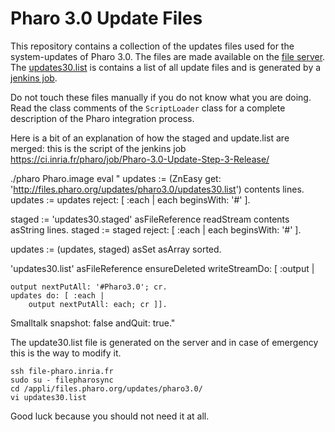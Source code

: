 Pharo 3.0 Update Files
======================

This repository contains a collection of the updates files used for the system-updates of Pharo 3.0.
The files are made available on the [file server](http://files.pharo.org/updates/pharo3.0/).
The [updates30.list](updates30.list) is contains a list of all update files and is generated by a [jenkins job](https://ci.inria.fr/pharo/job/Pharo-3.0-Update-Step-3-Release/).

Do not touch these files manually if you do not know what you are doing. 
Read the class comments of the `ScriptLoader` class for a complete description of the Pharo integration process.


Here is a bit of an explanation of how the staged and update.list are merged: this is the script of the jenkins job
https://ci.inria.fr/pharo/job/Pharo-3.0-Update-Step-3-Release/


./pharo Pharo.image eval "
updates := (ZnEasy get: 'http://files.pharo.org/updates/pharo3.0/updates30.list') contents lines. 
updates := updates reject: [ :each | each beginsWith: '#' ].

staged := 'updates30.staged' asFileReference readStream contents asString lines.
staged := staged reject: [ :each | each beginsWith: '#' ].

updates := (updates, staged) asSet asArray sorted.

'updates30.list' asFileReference ensureDeleted writeStreamDo: [ :output |

	output nextPutAll: '#Pharo3.0'; cr.
	updates do: [ :each |
		output nextPutAll: each; cr ]].

Smalltalk snapshot: false andQuit: true."


The update30.list file is generated on the server and in case of emergency this is the way to modify it.

	ssh file-pharo.inria.fr
	sudo su - filepharosync
	cd /appli/files.pharo.org/updates/pharo3.0/
	vi updates30.list
	
Good luck because you should not need it at all.